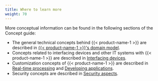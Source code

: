 ```yaml
---
title: Where to learn more
weight: 70
---
```


More conceptual information can be found in the following sections of the Concept guide:

* The general technical concepts behind {{< product-name-1 >}} are described in [{{< product-name-1 >}}'s domain model](/concepts/domain-model).
* Concepts related to interfacing devices and other IT systems with {{< product-name-1 >}} are described in [Interfacing devices](/concepts/interfacing-devices).
* Customization concepts of {{< product-name-1 >}} are described in [Real-time processing](/concepts/realtime) and [Developing applications](/concepts/applications).
* Security concepts are described in [Security aspects](/concepts/security).
